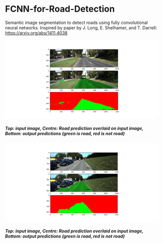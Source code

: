 # FCNN-for-Road-Detection
Semantic image segmentation to detect roads using fully convolutional neural networks. Inspired by paper by J. Long, E. Shelhamer, and T. Darrell: https://arxiv.org/abs/1411.4038

![alt text](https://github.com/cancui/FCNN-for-Road-Detection/blob/master/result_images/result1.png "Logo Title Text 1")
##### Top: input image, Centre: Road prediction overlaid on input image, Bottom: output predictions (green is road, red is not road) 

![alt text](https://github.com/cancui/FCNN-for-Road-Detection/blob/master/result_images/result2.png "Logo Title Text 1")
##### Top: input image, Centre: Road prediction overlaid on input image, Bottom: output predictions (green is road, red is not road) 
